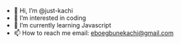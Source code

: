 - 👋 Hi, I’m @just-kachi
- 👀 I’m interested in coding
- 🌱 I’m currently learning Javascript
- 📫 How to reach me email: eboegbunekachi@gmail.com 

<!---
just-kachi/just-kachi is a ✨ special ✨ repository because its `README.md` (this file) appears on your GitHub profile.
You can click the Preview link to take a look at your changes.
--->
